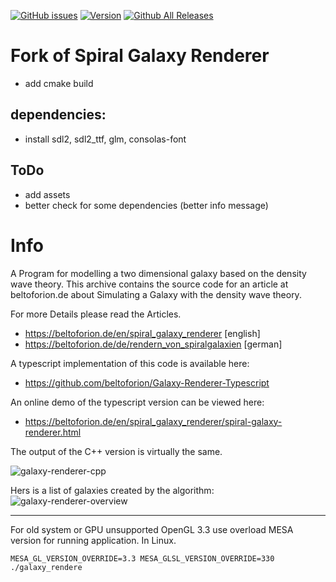 [![GitHub issues](https://img.shields.io/github/issues/beltoforion/Galaxy-Renderer.svg?maxAge=360)](https://github.com/beltoforion/Galaxy-Renderer/issues)
[![Version](https://img.shields.io/github/release/beltoforion/Galaxy-Renderer.svg?maxAge=360)](https://github.com/beltoforion/Galaxy-Renderer/blob/master/CHANGELOG)
[![Github All Releases](https://img.shields.io/github/downloads/beltoforion/Galaxy-Renderer/total.svg)](https://github.com/beltoforion/Galaxy-Renderer/releases/tag/v1.1.0)

# Fork of Spiral Galaxy Renderer
- add cmake build 

## dependencies:
- install sdl2, sdl2_ttf, glm, consolas-font

## ToDo
- add assets
- better check for some dependencies (better info message)

# Info
A Program for modelling a two dimensional galaxy based on the density wave theory. This archive contains the source code for an 
article at beltoforion.de about Simulating a Galaxy with the density wave theory.

For more Details please read the Articles.

* https://beltoforion.de/en/spiral_galaxy_renderer [english]
* https://beltoforion.de/de/rendern_von_spiralgalaxien [german]

A typescript implementation of this code is available here:

* https://github.com/beltoforion/Galaxy-Renderer-Typescript

An online demo of the typescript version can be viewed here:

* https://beltoforion.de/en/spiral_galaxy_renderer/spiral-galaxy-renderer.html

The output of the C++ version is virtually the same.

![galaxy-renderer-cpp](https://user-images.githubusercontent.com/2202567/183997359-e4480044-986e-445d-935c-a50d55db21f3.jpg)

Hers is a list of galaxies created by the algorithm:
![galaxy-renderer-overview](https://user-images.githubusercontent.com/2202567/183997403-eff97429-b0d2-4933-a49e-ac16e0cab27c.jpg)

-----------

For old system or GPU unsupported OpenGL 3.3 use overload MESA version for running application.
In Linux.
```
MESA_GL_VERSION_OVERRIDE=3.3 MESA_GLSL_VERSION_OVERRIDE=330 ./galaxy_rendere
```

